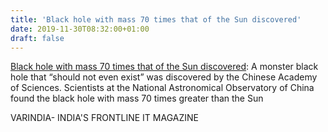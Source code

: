 ```yaml
---
title: 'Black hole with mass 70 times that of the Sun discovered'
date: 2019-11-30T08:32:00+01:00
draft: false
---
```


[Black hole with mass 70 times that of the Sun discovered](https://varindia.com/news/black-hole-with-mass-70-times-that-of-the-sun-discovered#.XeIbBHP7NRM.blogger): A monster black hole that “should not even exist” was discovered by the Chinese Academy of Sciences. Scientists at the National Astronomical Observatory of China found the black hole with mass 70 times greater than the Sun  
  
VARINDIA- INDIA'S FRONTLINE IT MAGAZINE